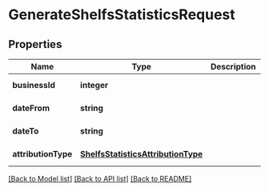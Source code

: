 # GenerateShelfsStatisticsRequest

## Properties
Name | Type | Description | Notes
------------ | ------------- | ------------- | -------------
**businessId** | **integer** |  | [default to null]
**dateFrom** | **string** |  | [default to null]
**dateTo** | **string** |  | [default to null]
**attributionType** | [**ShelfsStatisticsAttributionType**](ShelfsStatisticsAttributionType.md) |  | [default to null]

[[Back to Model list]](../README.md#documentation-for-models) [[Back to API list]](../README.md#documentation-for-api-endpoints) [[Back to README]](../README.md)


